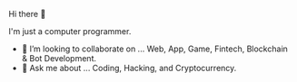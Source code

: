 Hi there 👋

I'm just a computer programmer.

- 👯 I’m looking to collaborate on ... Web, App, Game, Fintech, Blockchain & Bot Development.
- 💬 Ask me about ... Coding, Hacking, and Cryptocurrency.
